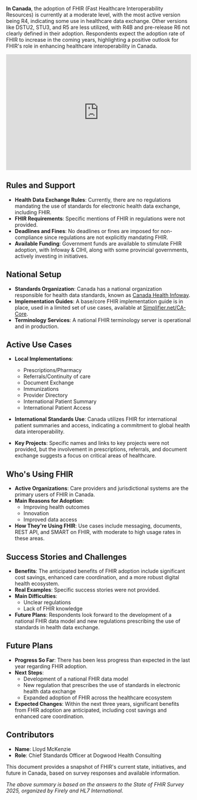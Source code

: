 **In Canada**, the adoption of FHIR (Fast Healthcare Interoperability Resources) is currently at a moderate level, with the most active version being R4, indicating some use in healthcare data exchange. Other versions like DSTU2, STU3, and R5 are less utilized, with R4B and pre-release R6 not clearly defined in their adoption. Respondents expect the adoption rate of FHIR to increase in the coming years, highlighting a positive outlook for FHIR's role in enhancing healthcare interoperability in Canada.

<iframe width="100%" height="315" src="https://www.youtube.com/embed/videoseries?si=NghAe1_n8xeVWNFa&amp;list=PLAPVWVA2xKFiw2TDnMVzl7LfdGixeexHJ" title="YouTube video player" frameborder="0" allow="accelerometer; autoplay; clipboard-write; encrypted-media; gyroscope; picture-in-picture; web-share" referrerpolicy="strict-origin-when-cross-origin" allowfullscreen></iframe>

## Rules and Support

- **Health Data Exchange Rules**: Currently, there are no regulations mandating the use of standards for electronic health data exchange, including FHIR.
- **FHIR Requirements**: Specific mentions of FHIR in regulations were not provided.
- **Deadlines and Fines**: No deadlines or fines are imposed for non-compliance since regulations are not explicitly mandating FHIR.
- **Available Funding**: Government funds are available to stimulate FHIR adoption, with Infoway & CIHI, along with some provincial governments, actively investing in initiatives.

## National Setup

- **Standards Organization**: Canada has a national organization responsible for health data standards, known as [Canada Health Infoway](https://www.infoway-inforoute.ca/en/).
- **Implementation Guides**: A base/core FHIR implementation guide is in place, used in a limited set of use cases, available at [Simplifier.net/CA-Core](https://simplifier.net/CA-Core).
- **Terminology Services**: A national FHIR terminology server is operational and in production.

## Active Use Cases

- **Local Implementations**: 
  - Prescriptions/Pharmacy
  - Referrals/Continuity of care
  - Document Exchange
  - Immunizations
  - Provider Directory
  - International Patient Summary
  - International Patient Access

- **International Standards Use**: Canada utilizes FHIR for international patient summaries and access, indicating a commitment to global health data interoperability.

- **Key Projects**: Specific names and links to key projects were not provided, but the involvement in prescriptions, referrals, and document exchange suggests a focus on critical areas of healthcare.

## Who's Using FHIR

- **Active Organizations**: Care providers and jurisdictional systems are the primary users of FHIR in Canada.
- **Main Reasons for Adoption**: 
  - Improving health outcomes
  - Innovation
  - Improved data access
- **How They're Using FHIR**: Use cases include messaging, documents, REST API, and SMART on FHIR, with moderate to high usage rates in these areas.

## Success Stories and Challenges

- **Benefits**: The anticipated benefits of FHIR adoption include significant cost savings, enhanced care coordination, and a more robust digital health ecosystem.
- **Real Examples**: Specific success stories were not provided.
- **Main Difficulties**: 
  - Unclear regulations
  - Lack of FHIR knowledge
- **Future Plans**: Respondents look forward to the development of a national FHIR data model and new regulations prescribing the use of standards in health data exchange.

## Future Plans

- **Progress So Far**: There has been less progress than expected in the last year regarding FHIR adoption.
- **Next Steps**: 
  - Development of a national FHIR data model
  - New regulation that prescribes the use of standards in electronic health data exchange
  - Expanded adoption of FHIR across the healthcare ecosystem
- **Expected Changes**: Within the next three years, significant benefits from FHIR adoption are anticipated, including cost savings and enhanced care coordination.

## Contributors

- **Name**: Lloyd McKenzie
- **Role**: Chief Standards Officer at Dogwood Health Consulting

This document provides a snapshot of FHIR's current state, initiatives, and future in Canada, based on survey responses and available information.

*The above summary is based on the answers to the State of FHIR Survey 2025, organized by Firely and HL7 International.*
